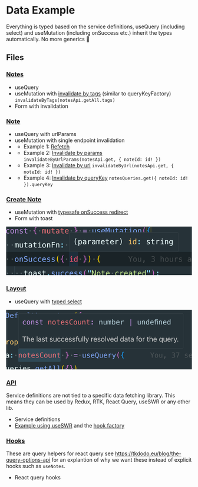 # Data Example

Everything is typed based on the service definitions, useQuery (including select) and useMutation (including onSuccess etc.) inherit the types automatically. No more generics :tada:

## Files

### [Notes](src/pages/Notes/Notes.tsx)

- useQuery
- useMutation with [invalidate by tags](src/pages/Notes/Notes.tsx#L24) (similar to queryKeyFactory) `invalidateByTags(notesApi.getAll.tags)`
- Form with invalidation

### [Note](src/pages/Note/Note.tsx)

- useQuery with urlParams
- useMutation with single endpoint invalidation
- - Example 1: [Refetch](src/pages/Note/Note.tsx#L34)
- - Example 2: [Invalidate by params](src/pages/Note/Note.tsx#L37) `invalidateByUrlParams(notesApi.get, { noteId: id! })`
- - Example 3: [Invalidate by url](src/pages/Note/Note.tsx#L42) `invalidateByUrl(notesApi.get, { noteId: id! })`
- - Example 4: [Invalidate by queryKey](src/pages/Note/Note.tsx#L47) `notesQueries.get({ noteId: id! }).queryKey`

### [Create Note](src/pages/CreateNote/CreateNote.tsx)

- useMutation with [typesafe onSuccess redirect](src/pages/CreateNote/CreateNote.tsx#L49)
- Form with toast

![typesafe onSuccess redirect](public/image2.png)

### [Layout](src/layouts/Default.tsx)

- useQuery with [typed select](src/layouts/Default.tsx#L9)

![typed select](public/image.png)

### [API](src/api/note/api.ts)

Service definitions are not tied to a specific data fetching library. This means they can be used by Redux, RTK, React Query, useSWR or any other lib.

- Service definitions
- [Example using useSWR](src/pages/Note/Note.tsx#L24) and the [hook factory](src/api/helpers/swr.ts)

### [Hooks](src/api/note/hooks.ts)

These are query helpers for react query see https://tkdodo.eu/blog/the-query-options-api for an explantion of why we want these instead of explicit hooks such as `useNotes`.

- React query hooks
